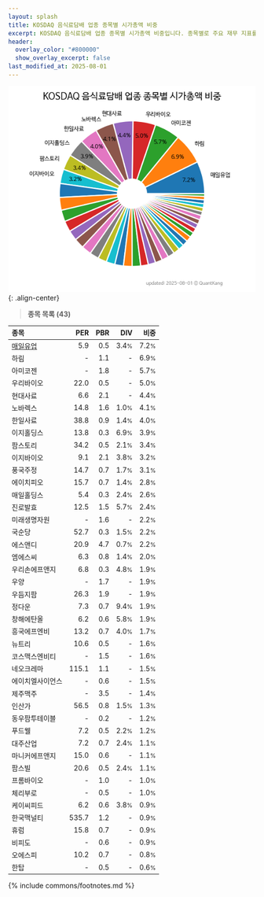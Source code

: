 ```yaml
---
layout: splash
title: KOSDAQ 음식료담배 업종 종목별 시가총액 비중
excerpt: KOSDAQ 음식료담배 업종 종목별 시가총액 비중입니다. 종목별로 주요 재무 지표를 함께 표시합니다.
header:
  overlay_color: "#800000"
  show_overlay_excerpt: false
last_modified_at: 2025-08-01
---
```



![KOSDAQ 음식료담배 업종 종목별 시가총액 비중](/stats/sector/images/kosdaq_업종_음식료담배_종목.png){: .align-center}


> **종목 목록 (43)**<a id="list"></a>

| **종목** | **PER** | **PBR** | **DIV** | **비중** |
| :------- | ------: | ------: | ------: | -------: |
| [매일유업](/267980/) | 5.9 | 0.5 | 3.4<small>%</small> | 7.2<small>%</small> |
| 하림 | - | 1.1 | - | 6.9<small>%</small> |
| 아미코젠 | - | 1.8 | - | 5.7<small>%</small> |
| 우리바이오 | 22.0 | 0.5 | - | 5.0<small>%</small> |
| 현대사료 | 6.6 | 2.1 | - | 4.4<small>%</small> |
| 노바렉스 | 14.8 | 1.6 | 1.0<small>%</small> | 4.1<small>%</small> |
| 한일사료 | 38.8 | 0.9 | 1.4<small>%</small> | 4.0<small>%</small> |
| 이지홀딩스 | 13.8 | 0.3 | 6.9<small>%</small> | 3.9<small>%</small> |
| 팜스토리 | 34.2 | 0.5 | 2.1<small>%</small> | 3.4<small>%</small> |
| 이지바이오 | 9.1 | 2.1 | 3.8<small>%</small> | 3.2<small>%</small> |
| 풍국주정 | 14.7 | 0.7 | 1.7<small>%</small> | 3.1<small>%</small> |
| 에이치피오 | 15.7 | 0.7 | 1.4<small>%</small> | 2.8<small>%</small> |
| 매일홀딩스 | 5.4 | 0.3 | 2.4<small>%</small> | 2.6<small>%</small> |
| 진로발효 | 12.5 | 1.5 | 5.7<small>%</small> | 2.4<small>%</small> |
| 미래생명자원 | - | 1.6 | - | 2.2<small>%</small> |
| 국순당 | 52.7 | 0.3 | 1.5<small>%</small> | 2.2<small>%</small> |
| 에스앤디 | 20.9 | 4.7 | 0.7<small>%</small> | 2.2<small>%</small> |
| 엠에스씨 | 6.3 | 0.8 | 1.4<small>%</small> | 2.0<small>%</small> |
| 우리손에프앤지 | 6.8 | 0.3 | 4.8<small>%</small> | 1.9<small>%</small> |
| 우양 | - | 1.7 | - | 1.9<small>%</small> |
| 우듬지팜 | 26.3 | 1.9 | - | 1.9<small>%</small> |
| 정다운 | 7.3 | 0.7 | 9.4<small>%</small> | 1.9<small>%</small> |
| 창해에탄올 | 6.2 | 0.6 | 5.8<small>%</small> | 1.9<small>%</small> |
| 흥국에프엔비 | 13.2 | 0.7 | 4.0<small>%</small> | 1.7<small>%</small> |
| 뉴트리 | 10.6 | 0.5 | - | 1.6<small>%</small> |
| 코스맥스엔비티 | - | 1.5 | - | 1.6<small>%</small> |
| 네오크레마 | 115.1 | 1.1 | - | 1.5<small>%</small> |
| 에이치엘사이언스 | - | 0.6 | - | 1.5<small>%</small> |
| 제주맥주 | - | 3.5 | - | 1.4<small>%</small> |
| 인산가 | 56.5 | 0.8 | 1.5<small>%</small> | 1.3<small>%</small> |
| 동우팜투테이블 | - | 0.2 | - | 1.2<small>%</small> |
| 푸드웰 | 7.2 | 0.5 | 2.2<small>%</small> | 1.2<small>%</small> |
| 대주산업 | 7.2 | 0.7 | 2.4<small>%</small> | 1.1<small>%</small> |
| 마니커에프앤지 | 15.0 | 0.6 | - | 1.1<small>%</small> |
| 팜스빌 | 20.6 | 0.5 | 2.4<small>%</small> | 1.1<small>%</small> |
| 프롬바이오 | - | 1.0 | - | 1.0<small>%</small> |
| 체리부로 | - | 0.5 | - | 1.0<small>%</small> |
| 케이씨피드 | 6.2 | 0.6 | 3.8<small>%</small> | 0.9<small>%</small> |
| 한국맥널티 | 535.7 | 1.2 | - | 0.9<small>%</small> |
| 휴럼 | 15.8 | 0.7 | - | 0.9<small>%</small> |
| 비피도 | - | 0.6 | - | 0.9<small>%</small> |
| 오에스피 | 10.2 | 0.7 | - | 0.8<small>%</small> |
| 한탑 | - | 0.5 | - | 0.6<small>%</small> |

{% include commons/footnotes.md %}
